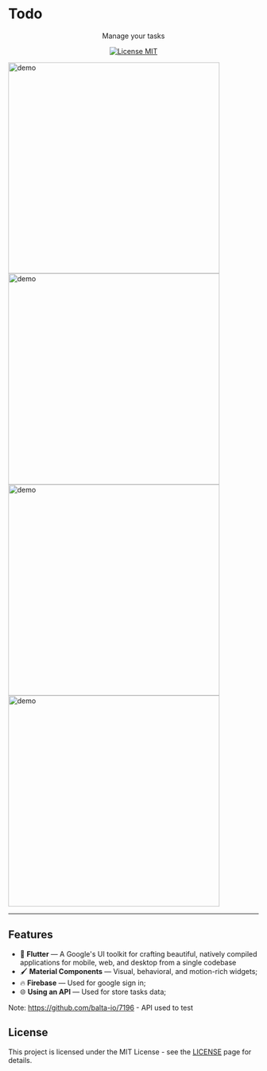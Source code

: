 # Todo
</h1>

<p align="center">Manage your tasks</p>

<p align="center">
  <a href="https://opensource.org/licenses/MIT">
    <img src="https://img.shields.io/badge/License-MIT-blue.svg" alt="License MIT">
  </a>
</p>

<div>
  <img src="https://user-images.githubusercontent.com/31806810/89064085-b158ab00-d33f-11ea-8587-dfd2f046ceb1.png" alt="demo" height="425">
  <img src="https://user-images.githubusercontent.com/31806810/89064098-b6b5f580-d33f-11ea-8599-4c9a6381ab09.png" alt="demo" height="425">
  <img src="https://user-images.githubusercontent.com/31806810/89064101-b9b0e600-d33f-11ea-8421-cf2a2142b31c.png" alt="demo" height="425">
  <img src="https://user-images.githubusercontent.com/31806810/89064111-bcabd680-d33f-11ea-834e-ab67411ae923.png" alt="demo" height="425">
  
</div>

<hr />

## Features
[//]: # (Add the features of your project here:)

- 📱 **Flutter** — A Google's UI toolkit for crafting beautiful, natively compiled applications for mobile, web, and desktop from a single codebase
- 🖌️ **Material Components** — Visual, behavioral, and motion-rich widgets;
- 🔥 **Firebase** — Used for google sign in;
- 🌐 **Using an API** — Used for store tasks data;

Note: https://github.com/balta-io/7196 - API used to test


## License

This project is licensed under the MIT License - see the [LICENSE](https://opensource.org/licenses/MIT) page for details.
